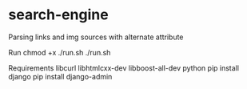 # search-engine
Parsing links and img sources with alternate attribute

Run
    chmod +x ./run.sh
    ./run.sh

Requirements 
    libcurl
    libhtmlcxx-dev
    libboost-all-dev
    python
    pip install django
    pip install django-admin
    
    
